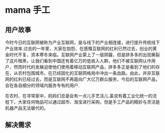 # mama 手工

## 用户故事

今时今日的互联网被称为产业互联网，是与线下的产业相连接，进行提升传统线下产业效率.过去的一年里，大家在抱怨、在感慨互联网的红利已然过去，创业的黄金时代不复，资本寒冬来临。互联网产业蒙上了一层阴霾，但是拼多多的出现撕裂了这片暗黑，让我们看到中国还有着亿万的低收入人群，他们不被互联网认作用户，然而时代的发展迫使他们使用着移动互联网产品，拼多多正是看到了他们的存在，从农村包围城市，在已经固化的互联网格局中冲出一条血路。由此，并非互联网的红利已经过去，而是互联网不再面向广大亿万群众服务，今后的互联网产品，会在各自细分的领域内服务专有的用户.

在农村、在寻常家中，妈妈们总是会有一点儿手艺活儿.虽说有着工业化统一的流程下，大家任何物品可以通过超市、淘宝进行采购，但是手工产品的精妙与灵活是机器产品无法替代的。

## 解决需求
